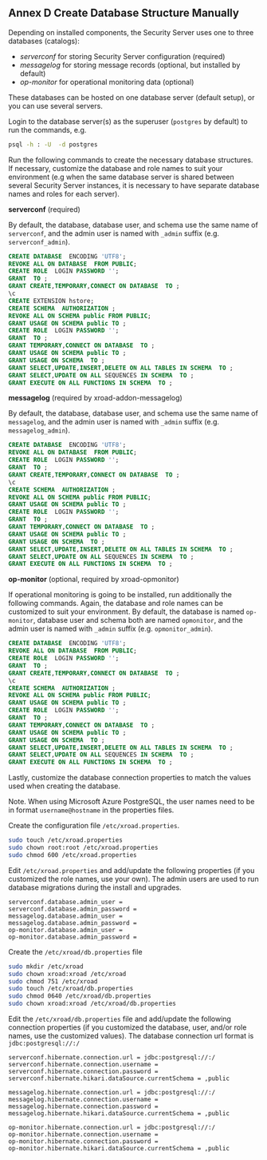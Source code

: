 ## Annex D Create Database Structure Manually

Depending on installed components, the Security Server uses one to three databases (catalogs):

* _serverconf_ for storing Security Server configuration (required)
* _messagelog_ for storing message records (optional, but installed by default)
* _op-monitor_ for operational monitoring data (optional)

These databases can be hosted on one database server (default setup), or you can use several servers. 

Login to the database server(s) as the superuser (`postgres` by default) to run the commands, e.g.
```bash
psql -h : -U  -d postgres
```

Run the following commands to create the necessary database structures.
If necessary, customize the database and role names to suit your environment (e.g when the same database server is shared between several Security Server instances, it is necessary to have separate database names and roles for each server).

**serverconf** (required)

By default, the database, database user, and schema use the same name of `serverconf`, and the admin user is named with `_admin` suffix (e.g. `serverconf_admin`).

```sql
CREATE DATABASE  ENCODING 'UTF8';
REVOKE ALL ON DATABASE  FROM PUBLIC;
CREATE ROLE  LOGIN PASSWORD '';
GRANT  TO ;
GRANT CREATE,TEMPORARY,CONNECT ON DATABASE  TO ;
\c 
CREATE EXTENSION hstore;
CREATE SCHEMA  AUTHORIZATION ;
REVOKE ALL ON SCHEMA public FROM PUBLIC;
GRANT USAGE ON SCHEMA public TO ;
CREATE ROLE  LOGIN PASSWORD '';
GRANT  TO ;
GRANT TEMPORARY,CONNECT ON DATABASE  TO ;
GRANT USAGE ON SCHEMA public TO ;
GRANT USAGE ON SCHEMA  TO ;
GRANT SELECT,UPDATE,INSERT,DELETE ON ALL TABLES IN SCHEMA  TO ;
GRANT SELECT,UPDATE ON ALL SEQUENCES IN SCHEMA  TO ;
GRANT EXECUTE ON ALL FUNCTIONS IN SCHEMA  TO ;
```

**messagelog** (required by xroad-addon-messagelog)

By default, the database, database user, and schema use the same name of `messagelog`, and the admin user is named with `_admin` suffix (e.g. `messagelog_admin`).

```sql
CREATE DATABASE  ENCODING 'UTF8';
REVOKE ALL ON DATABASE  FROM PUBLIC;
CREATE ROLE  LOGIN PASSWORD '';
GRANT  TO ;
GRANT CREATE,TEMPORARY,CONNECT ON DATABASE  TO ;
\c 
CREATE SCHEMA  AUTHORIZATION ;
REVOKE ALL ON SCHEMA public FROM PUBLIC;
GRANT USAGE ON SCHEMA public TO ;
CREATE ROLE  LOGIN PASSWORD '';
GRANT  TO ;
GRANT TEMPORARY,CONNECT ON DATABASE  TO ;
GRANT USAGE ON SCHEMA public TO ;
GRANT USAGE ON SCHEMA  TO ;
GRANT SELECT,UPDATE,INSERT,DELETE ON ALL TABLES IN SCHEMA  TO ;
GRANT SELECT,UPDATE ON ALL SEQUENCES IN SCHEMA  TO ;
GRANT EXECUTE ON ALL FUNCTIONS IN SCHEMA  TO ;
```

**op-monitor** (optional, required by xroad-opmonitor)

If operational monitoring is going to be installed, run additionally the following commands. Again, the database and role names can be customized to suit your environment.
By default, the database is named `op-monitor`, database user and schema both are named `opmonitor`, and the admin user is named with `_admin` suffix (e.g. `opmonitor_admin`).

```sql
CREATE DATABASE  ENCODING 'UTF8';
REVOKE ALL ON DATABASE  FROM PUBLIC;
CREATE ROLE  LOGIN PASSWORD '';
GRANT  TO ;
GRANT CREATE,TEMPORARY,CONNECT ON DATABASE  TO ;
\c 
CREATE SCHEMA  AUTHORIZATION ;
REVOKE ALL ON SCHEMA public FROM PUBLIC;
GRANT USAGE ON SCHEMA public TO ;
CREATE ROLE  LOGIN PASSWORD '';
GRANT  TO ;
GRANT TEMPORARY,CONNECT ON DATABASE  TO ;
GRANT USAGE ON SCHEMA public TO ;
GRANT USAGE ON SCHEMA  TO ;
GRANT SELECT,UPDATE,INSERT,DELETE ON ALL TABLES IN SCHEMA  TO ;
GRANT SELECT,UPDATE ON ALL SEQUENCES IN SCHEMA  TO ;
GRANT EXECUTE ON ALL FUNCTIONS IN SCHEMA  TO ;
```

Lastly, customize the database connection properties to match the values used when creating the database.

Note. When using Microsoft Azure PostgreSQL, the user names need to be in format `username@hostname` in the properties files.

Create the configuration file `/etc/xroad.properties`.
```bash
sudo touch /etc/xroad.properties
sudo chown root:root /etc/xroad.properties
sudo chmod 600 /etc/xroad.properties
```

Edit `/etc/xroad.properties` and add/update the following properties (if you customized the role names, use your own). The admin users are used to run database migrations during the install and upgrades.
```properties
serverconf.database.admin_user = 
serverconf.database.admin_password = 
messagelog.database.admin_user = 
messagelog.database.admin_password = 
op-monitor.database.admin_user = 
op-monitor.database.admin_password = 
```

Create the `/etc/xroad/db.properties` file
```bash
sudo mkdir /etc/xroad
sudo chown xroad:xroad /etc/xroad
sudo chmod 751 /etc/xroad
sudo touch /etc/xroad/db.properties
sudo chmod 0640 /etc/xroad/db.properties
sudo chown xroad:xroad /etc/xroad/db.properties
```

Edit the `/etc/xroad/db.properties` file and add/update the following connection properties (if you customized the database, user, and/or role names, use the customized values).
The database connection url format is `jdbc:postgresql://:/`
```properties
serverconf.hibernate.connection.url = jdbc:postgresql://:/
serverconf.hibernate.connection.username = 
serverconf.hibernate.connection.password = 
serverconf.hibernate.hikari.dataSource.currentSchema = ,public

messagelog.hibernate.connection.url = jdbc:postgresql://:/
messagelog.hibernate.connection.username = 
messagelog.hibernate.connection.password = 
messagelog.hibernate.hikari.dataSource.currentSchema = ,public

op-monitor.hibernate.connection.url = jdbc:postgresql://:/
op-monitor.hibernate.connection.username = 
op-monitor.hibernate.connection.password = 
op-monitor.hibernate.hikari.dataSource.currentSchema = ,public
```